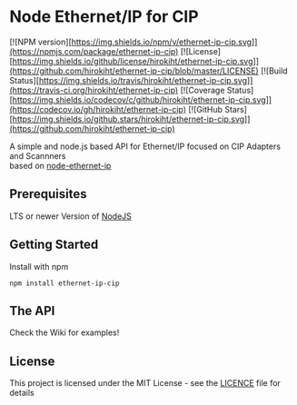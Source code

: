 # Node Ethernet/IP for CIP

[![NPM version][https://img.shields.io/npm/v/ethernet-ip-cip.svg]](https://npmjs.com/package/ethernet-ip-cip)
[![License][https://img.shields.io/github/license/hirokiht/ethernet-ip-cip.svg]](https://github.com/hirokiht/ethernet-ip-cip/blob/master/LICENSE)
[![Build Status][https://img.shields.io/travis/hirokiht/ethernet-ip-cip.svg]](https://travis-ci.org/hirokiht/ethernet-ip-cip)
[![Coverage Status][https://img.shields.io/codecov/c/github/hirokiht/ethernet-ip-cip.svg]](https://codecov.io/gh/hirokiht/ethernet-ip-cip)
[![GitHub Stars][https://img.shields.io/github.stars/hirokiht/ethernet-ip-cip.svg]](https://github.com/hirokiht/ethernet-ip-cip)

A simple and node.js based API for Ethernet/IP focused on CIP Adapters and Scannners  
based on [node-ethernet-ip](https://github.com/cmseaton42/node-ethernet-ip)

## Prerequisites

LTS or newer Version of [NodeJS](https://nodejs.org/en/)

## Getting Started

Install with npm

```
npm install ethernet-ip-cip
```
## The API
Check the Wiki for examples!

## License

This project is licensed under the MIT License - see the [LICENCE](https://github.com/hirokiht/node-ethernet-ip/blob/master/LICENSE) file for details
